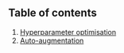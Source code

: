 ## Table of contents

1. [Hyperparameter optimisation](hyperparameter_optimisation.md)
2. [Auto-augmentation](auto_augmentation.md) 

